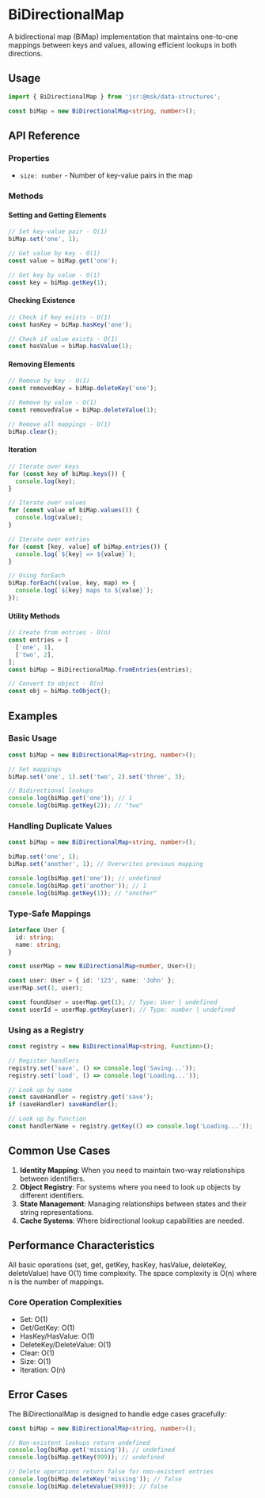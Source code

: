 # BiDirectionalMap

A bidirectional map (BiMap) implementation that maintains one-to-one mappings between keys and values, allowing efficient lookups in both directions.

## Usage

```typescript
import { BiDirectionalMap } from 'jsr:@msk/data-structures';

const biMap = new BiDirectionalMap<string, number>();
```

## API Reference

### Properties

- `size: number` - Number of key-value pairs in the map

### Methods

#### Setting and Getting Elements

```typescript
// Set key-value pair - O(1)
biMap.set('one', 1);

// Get value by key - O(1)
const value = biMap.get('one');

// Get key by value - O(1)
const key = biMap.getKey(1);
```

#### Checking Existence

```typescript
// Check if key exists - O(1)
const hasKey = biMap.hasKey('one');

// Check if value exists - O(1)
const hasValue = biMap.hasValue(1);
```

#### Removing Elements

```typescript
// Remove by key - O(1)
const removedKey = biMap.deleteKey('one');

// Remove by value - O(1)
const removedValue = biMap.deleteValue(1);

// Remove all mappings - O(1)
biMap.clear();
```

#### Iteration

```typescript
// Iterate over keys
for (const key of biMap.keys()) {
  console.log(key);
}

// Iterate over values
for (const value of biMap.values()) {
  console.log(value);
}

// Iterate over entries
for (const [key, value] of biMap.entries()) {
  console.log(`${key} => ${value}`);
}

// Using forEach
biMap.forEach((value, key, map) => {
  console.log(`${key} maps to ${value}`);
});
```

#### Utility Methods

```typescript
// Create from entries - O(n)
const entries = [
  ['one', 1],
  ['two', 2],
];
const biMap = BiDirectionalMap.fromEntries(entries);

// Convert to object - O(n)
const obj = biMap.toObject();
```

## Examples

### Basic Usage

```typescript
const biMap = new BiDirectionalMap<string, number>();

// Set mappings
biMap.set('one', 1).set('two', 2).set('three', 3);

// Bidirectional lookups
console.log(biMap.get('one')); // 1
console.log(biMap.getKey(2)); // "two"
```

### Handling Duplicate Values

```typescript
const biMap = new BiDirectionalMap<string, number>();

biMap.set('one', 1);
biMap.set('another', 1); // Overwrites previous mapping

console.log(biMap.get('one')); // undefined
console.log(biMap.get('another')); // 1
console.log(biMap.getKey(1)); // "another"
```

### Type-Safe Mappings

```typescript
interface User {
  id: string;
  name: string;
}

const userMap = new BiDirectionalMap<number, User>();

const user: User = { id: '123', name: 'John' };
userMap.set(1, user);

const foundUser = userMap.get(1); // Type: User | undefined
const userId = userMap.getKey(user); // Type: number | undefined
```

### Using as a Registry

```typescript
const registry = new BiDirectionalMap<string, Function>();

// Register handlers
registry.set('save', () => console.log('Saving...'));
registry.set('load', () => console.log('Loading...'));

// Look up by name
const saveHandler = registry.get('save');
if (saveHandler) saveHandler();

// Look up by function
const handlerName = registry.getKey(() => console.log('Loading...'));
```

## Common Use Cases

1. **Identity Mapping**: When you need to maintain two-way relationships between identifiers.
2. **Object Registry**: For systems where you need to look up objects by different identifiers.
3. **State Management**: Managing relationships between states and their string representations.
4. **Cache Systems**: Where bidirectional lookup capabilities are needed.

## Performance Characteristics

All basic operations (set, get, getKey, hasKey, hasValue, deleteKey, deleteValue) have O(1) time complexity. The space complexity is O(n) where n is the number of mappings.

### Core Operation Complexities

- Set: O(1)
- Get/GetKey: O(1)
- HasKey/HasValue: O(1)
- DeleteKey/DeleteValue: O(1)
- Clear: O(1)
- Size: O(1)
- Iteration: O(n)

## Error Cases

The BiDirectionalMap is designed to handle edge cases gracefully:

```typescript
const biMap = new BiDirectionalMap<string, number>();

// Non-existent lookups return undefined
console.log(biMap.get('missing')); // undefined
console.log(biMap.getKey(999)); // undefined

// Delete operations return false for non-existent entries
console.log(biMap.deleteKey('missing')); // false
console.log(biMap.deleteValue(999)); // false
```
